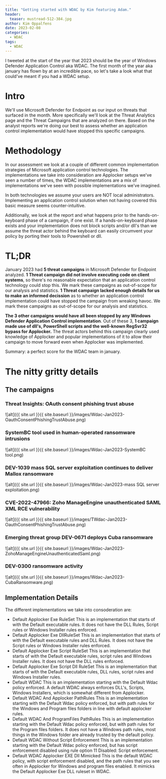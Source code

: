 ```yaml
---
title: "Getting started with WDAC by Kim featuring Adam."
header:
  teaser: mustread-512-384.jpg
author: Kim Oppalfens
date: 2023-02-08
categories:
  - WDAC
tags:
  - WDAC
---
```


I tweeted at the start of the year that 2023 should be the year of Windows Defender Application Control aka WDAC.
The first month of the year aka january has flown by at an incredible pace, so let's take a look what that could've meant if you had a WDAC setup.

# Intro #
We'll use Microsoft Defender for Endpoint as our input on threats that surfaced in the month. More specifically we'll look at the Threat Analytics page and the Threat Campaigns that are analyzed on there. Based on the analyst reports we're doing our best to assess whether an application control implementation would have stopped this specific campaigns. 

# Methodology #
In our assessment we look at a couple of different common implementation strategies of Microsoft application control technologies. The implementations we take into consideration are Applocker setups we've seen a number of times, the WDAC implementations are a mix of implementations we've seen with possible implementations we've imagined.

In both technologies we assume your users are NOT local administrators. Implementing an application control solution when not having covered this basic measure seems counter-intuitive. 

Additionally, we look at the report and what happens prior to the hands-on-keyboard phase of a campaign, if one exist. If a hands-on-keyboard phase exists and your implementation does not block scripts and/or dll's than we assume the threat actor behind the keyboard can easily circumvent your policy by porting their tools to Powershell or dll.

# TL;DR #
January 2023 had __5 threat campaigns__ in Microsoft Defender for Endpoint analyzed.
__1 Threat campaign did not involve executing code on client systems__, so there's no reasonable expectation that an application control technology could stop this. We mark these campaigns as out-of-scope for our analysis and statistics.
__1 Threat campaign lacked enough details for us to make an informed decission__ as to whether an application control implementation could have stopped the campaign from wreaking havoc. We mark these campaigns as out-of-scope for our analysis and statistics.

__The 3 other campaigns would have all been stopped by any Windows Defender Application Control implementation__. Out of these 3, __1 campaign made use of dll's, PowerShell scripts and the well-known RegSvr32 bypass for Applocker.__ The threat actors behind this campaign clearly used knowledge of Applocker and popular implementations of it to allow their campaign to move forward even when Applocker was implemented.

Summary: a perfect score for the WDAC team in january.

# The nitty gritty details #
## The campaigns ##
### Threat Insights: OAuth consent phishing trust abuse ###
![alt]({{ site.url }}{{ site.baseurl }}/images/Wdac-Jan2023-OauthConsentPhishingTrustAbuse.png)
### SystemBC tool used in human-operated ransomware intrusions
![alt]({{ site.url }}{{ site.baseurl }}/images/Wdac-Jan2023-SystemBC tool.png)
### DEV-1039 mass SQL server exploitation continues to deliver Mallox ransomware
![alt]({{ site.url }}{{ site.baseurl }}/images/Wdac-Jan2023-mass SQL server exploitation.png)
### CVE-2022-47966: Zoho ManageEngine unauthenticated SAML XML RCE vulnerability
![alt]({{ site.url }}{{ site.baseurl }}/images/TWdac-Jan2023-OauthConsentPhishingTrustAbuse.png)
### Emerging threat group DEV-0671 deploys Cuba ransomware
![alt]({{ site.url }}{{ site.baseurl }}/images/Wdac-Jan2023-ZohoManageEngineUnauthenticatedSaml.png)
### DEV-0300 ransomware activity
![alt]({{ site.url }}{{ site.baseurl }}/images/Wdac-Jan2023-CubaRansomware.png)


## Implementation Details ##
The different implementations we take into consoderation are:

* Default Applocker Exe RuleSet
  This is an implementation that starts of with the Default executable rules. It does not have the DLL Rules, Script rules or Windows Installer rules enforced. 
* Default Applocker Exe DllRuleSet
  This is an implementation that starts of with the Default executable rules and DLL Rules. It does not have the Script rules or Windows Installer rules enforced. 
* Default Applocker Exe Script RuleSet
  This is an implementation that starts of with the Default executable rules, script rules and Windows Installer rules. It does not have the DLL rules enforced.
* Default Applocker Exe Script Dll RuleSet
This is an implementation that starts of with the Default executable rules, DLL rules, script rules and Windows Installer rules. 
* Default WDAC
This is an implementation starting with the Default Wdac policy enforced. A default WDAC always enforces DLL's, Scripts, Windows Installers, which is somewhat different from Applocker.
* Default WDAC And Applocker PathRules
This is an implementation starting with the Default Wdac policy enforced, but with path rules for the Windows and Program files folders in line with default applocker rules.
* Default WDAC And ProgramFiles PathRules
This is an implementation starting with the Default Wdac policy enforced, but with path rules for the Program files folders. It does not have a Windows path rules, most things in the Windows folder are already trusted by the default policy.
* Default WDAC Without Script Enforcement
This is an implementation starting with the Default Wdac policy enforced, but has script enforcement disabled using rule option 11 Disabled: Script enforcement.
* Default WDAC Applocker EXE Dll Mimicked
This is the default WDAC policy, with script enforcement disabled, and the path rules that you see often in Applocker for Windows and program files enabled. It mimicks the Default Applocker Exe DLL ruleset in WDAC.



